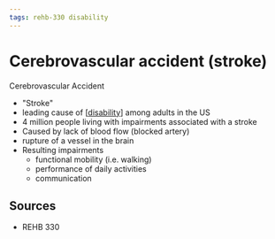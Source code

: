 ```yaml
---
tags: rehb-330 disability
---
```


# Cerebrovascular accident (stroke)

Cerebrovascular Accident

- "Stroke"
- leading cause of [[disability]] among adults in the US
- 4 million people living with impairments associated with a stroke
- Caused by lack of blood flow (blocked artery)
- rupture of a vessel in the brain
- Resulting impairments
  - functional mobility (i.e. walking)
  - performance of daily activities
  - communication

## Sources

- REHB 330

[//begin]: # "Autogenerated link references for markdown compatibility"
[disability]: disability "Disability"
[//end]: # "Autogenerated link references"